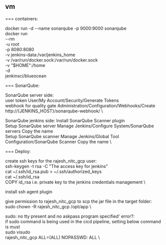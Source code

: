 ## vm

===
containers:

docker run -d --name sonarqube -p 9000:9000 sonarqube \
docker run \
  --rm \
  -u root \
  -p 8080:8080 \
  -v jenkins-data:/var/jenkins_home \
  -v /var/run/docker.sock:/var/run/docker.sock \
  -v "$HOME":/home \
  -d \
  jenkinsci/blueocean

===
SonarQube:

SonarQube server side: \
user token User/My Account/Security/Generate Tokens \
webhook for quality gate Administration/Configuration/Webhooks/Create http://{JENKINS_HOST}/sonarqube-webhook/ \

SonarQube jenkins side:
Install SonarQube Scanner plugin \
Setup SonarQube server Manage Jenkins/Configure System/SonarQube servers Copy the name \
Setup SonarQube scanner Manage Jenkins/Global Tool Configuration/SonarQube Scanner Copy the name \

===
Deploy:

create ssh keys for the rajesh_nitc_gcp user: \
ssh-keygen -t rsa -C "The access key for jenkins" \
cat ~/.ssh/id_rsa.pub > ~/.ssh/authorized_keys \
cat ~/.ssh/id_rsa \
COPY id_rsa i.e. private key to the jenkins credentials management \

install ssh agent plugin

give permission to rajesh_nitc_gcp to scp the jar file in the target folder: \
sudo chown -R rajesh_nitc_gcp /opt/app \

sudo: no tty present and no askpass program specified' error?: \
if sudo command is being used in the cicd pipeline, setting below command is must \
sudo visudo \
rajesh_nitc_gcp ALL=(ALL) NOPASSWD: ALL \
